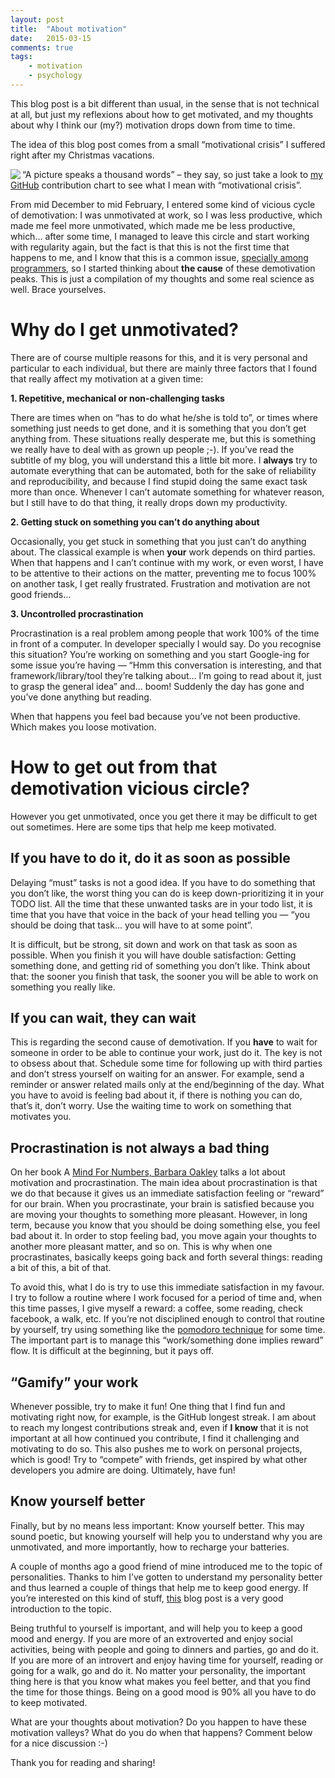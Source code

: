 ```yaml
---
layout: post
title:  "About motivation"
date:   2015-03-15
comments: true
tags:
    - motivation
    - psychology
---
```

This blog post is a bit different than usual, in the sense that is not technical at all,
but just my reflexions about how to get motivated, and my thoughts about why I think our (my?) motivation drops down from time to time.

The idea of this blog post comes from a small “motivational crisis” I suffered right after my Christmas vacations.

<img src="{{ site.url }}/assets/images/motivation/streak.png" align="left">

“A picture speaks a thousand words” – they say, so just take a look to [my GitHub][github] contribution chart to see what I mean with “motivational crisis”.

From mid December to mid February, I entered some kind of vicious cycle of demotivation:
I was unmotivated at work, so I was less productive, which made me feel more unmotivated,
which made me be less productive, which… after some time, I managed to leave this circle and
start working with regularity again, but the fact is that this is not the first time that happens
to me, and I know that this is a common issue, [specially among programmers][thread], so I started thinking
about **the cause** of these demotivation peaks. This is just a compilation of my thoughts and some real science as well.
Brace yourselves.

# Why do I get unmotivated?
There are of course multiple reasons for this, and it is very personal and particular
to each individual, but there are mainly three factors that I found that really affect my motivation at a given time:

**1. Repetitive, mechanical or non-challenging tasks**

There are times when on “has to do what he/she is told to”, or times where something
just needs to get done, and it is something that you don’t get anything from. These
situations really desperate me, but this is something we really have to deal with as grown up people ;-).
If you’ve read the subtitle of my blog, you will understand this a little bit more. I **always** try to automate
everything that can be automated, both for the sake of reliability and reproducibility, and because
I find stupid doing the same exact task more than once. Whenever I can’t automate something for
whatever reason, but I still have to do that thing, it really drops down my productivity.

**2. Getting stuck on something you can’t do anything about**

Occasionally, you get stuck in something that you just can’t do anything about.
The classical example is when **your** work depends on third parties. When that happens and I can’t continue with my work, or even worst,
I have to be attentive to their actions on the matter, preventing me to focus 100% on another task,
I get really frustrated. Frustration and motivation are not good friends…

**3. Uncontrolled procrastination**

Procrastination is a real problem among people that work 100% of the time in front of a computer.
In developer specially I would say. Do you recognise this situation? You’re working on something
and you start Google-ing for some issue you’re having — “Hmm this conversation is interesting,
and that framework/library/tool they’re talking about… I’m going to read about it, just to grasp
the general idea” and… boom! Suddenly the day has gone and you’ve done anything but reading.

When that happens you feel bad because you’ve not been productive. Which makes you loose motivation.

# How to get out from that demotivation vicious circle?

However you get unmotivated, once you get there it may be difficult to get out sometimes. Here are some tips that help me keep motivated.

## If you have to do it, do it as soon as possible

Delaying “must” tasks is not a good idea. If you have to do something that you don’t like,
the worst thing you can do is keep down-prioritizing it in your TODO list. All the time
that these unwanted tasks are in your todo list, it is time that you have that voice in the back
of your head telling you — “you should be doing that task… you will have to at some point”.

It is difficult, but be strong, sit down and work on that task as soon as possible. When you
finish it you will have double satisfaction: Getting something done, and getting rid of something you don’t like.
Think about that: the sooner you finish that task, the sooner you will be able to work on something you really like.

## If you can wait, they can wait

This is regarding the second cause of demotivation. If you **have** to wait for someone
in order to be able to continue your work, just do it. The key is not to obsess about that.
Schedule some time for following up with third parties and don’t stress yourself on waiting for an answer.
For example, send a reminder or answer related mails only at the end/beginning of the day.
What you have to avoid is feeling bad about it, if there is nothing you can do, that’s it, don’t worry.
Use the waiting time to work on something that motivates you.

## Procrastination is not always a bad thing

On her book A [Mind For Numbers, Barbara Oakley][numbers] talks a lot about motivation and procrastination.
The main idea about procrastination is that we do that because it gives us an immediate satisfaction feeling or “reward” for our brain.
When you procrastinate, your brain is satisfied because you are moving your thoughts to something more pleasant.
However, in long term, because you know that you should be doing something else, you feel bad about it. In order
to stop feeling bad, you move again your thoughts to another more pleasant matter, and so on. This is why when one procrastinates,
basically keeps going back and forth several things: reading a bit of this, a bit of that.

To avoid this, what I do is try to use this immediate satisfaction in my favour.
I try to follow a routine where I work focused for a period of time and, when this time passes,
I give myself a reward: a coffee, some reading, check facebook, a walk, etc. If you’re not disciplined
enough to control that routine by yourself, try using something like the [pomodoro technique][pomodoro] for some time.
The important part is to manage this “work/something done implies reward” flow. It is difficult at the beginning, but it pays off.

## “Gamify” your work

Whenever possible, try to make it fun! One thing that I find fun and motivating right now,
for example, is the GitHub longest streak. I am about to reach my longest contributions streak and,
even if **I know** that it is not important at all how continued you contribute, I find it challenging
and motivating to do so. This also pushes me to work on personal projects, which is good! Try to “compete”
with friends, get inspired by what other developers you admire are doing. Ultimately, have fun!

## Know yourself better

Finally, but by no means less important: Know yourself better. This may sound poetic,
but knowing yourself will help you to understand why you are unmotivated, and more importantly, how to recharge your batteries.

A couple of months ago a good friend of mine introduced me to the topic of personalities. Thanks to him I’ve gotten to
understand my personality better and thus learned a couple of things that help me to keep good energy.
If you’re interested on this kind of stuff, [this][post] blog post is a very good introduction to the topic.

Being truthful to yourself is important, and will help you to keep a good mood and energy. If you are more
of an extroverted and enjoy social activities, being with people and going to dinners and parties, go and do it.
If you are more of an introvert and enjoy having time for yourself, reading or going for a walk, go and do it.
No matter your personality, the important thing here is that you know what makes you feel better, and that you
find the time for those things. Being on a good mood is 90% all you have to do to keep motivated.

What are your thoughts about motivation? Do you happen to have these motivation valleys? What do you do when that happens? Comment below for a nice discussion :-)

Thank you for reading and sharing!

[github]: https://github.com/guillermo-carrasco
[thread]: http://stackoverflow.com/questions/1393148/programming-psychology-when-why-and-how-long-are-your-totaly-unmotivated-phase
[numbers]: http://www.barbaraoakley.com/mfn.html
[pomodoro]: http://pomodorotechnique.com/
[post]: http://www.16personalities.com/articles/our-theory
